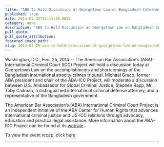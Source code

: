 ```yaml
---
title: "ABA to Hold Discussion at Georgetown Law on Bangladesh International Atrocity Crimes Tribunal"
published: true
date: 2014-02-25T17:13:00.000Z
category: news
description: "ABA to Hold Discussion at Georgetown Law on Bangladesh International Atrocity Crimes Tribunal"
pull_quote:
pull_quote_attribution:
featured_image_path:
slug: 2014-02-25-aba-to-hold-discussion-at-georgetown-law-on-bangladesh-international-atrocity-crimes-tribunal
---
```


Washington, D.C., Fed. 25, 2014 -- The American Bar Association’s (ABA)-International Criminal Court (ICC) Project will hold a discussion today at Georgetown Law on the accomplishments and shortcomings of the Bangladesh international atrocity crimes tribunal. Michael Greco, former ABA president and chair of the ABA-ICC Project, will moderate a discussion between U.S. Ambassador for Global Criminal Justice, Stephen Rapp, Mr. Toby Cadman, a distinguished international criminal defense attorney, and a representative of the Bangladesh government.

The American Bar Association’s (ABA) International Criminal Court Project is an independent initiative of the ABA Center for Human Rights that advances international criminal justice and US-ICC relations through advocacy, education and practical legal assistance. More information about the ABA-ICC Project can be found at its [website](https://www.aba-icc.org/).

To view the event recap, click [here](http://www.international-criminal-justice-today.org/event/2014/02/25/bangladesh-war-crimes-tribunal/).

---
